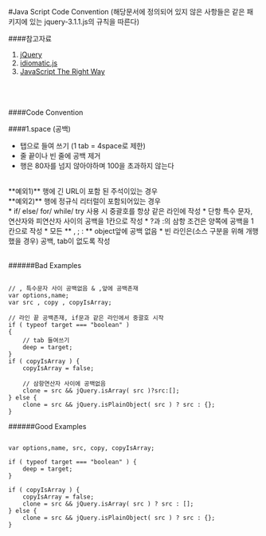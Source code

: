 #Java Script Code Convention
(해당문서에 정의되어 있지 않은 사항들은 같은 패키지에 있는 jquery-3.1.1.js의 규칙을 따른다)

####참고자료

1. [jQuery](https://contribute.jquery.org/style-guide/js/)
2. [idiomatic.js](https://github.com/rwaldron/idiomatic.js)
3. [JavaScript The Right Way](http://jstherightway.org/)
<br/><br/><br/><br/>

####Code Convention

####1.space (공백)
* 탭으로 들여 쓰기 (1 tab = 4space로 제한)
* 줄 끝이나 빈 줄에 공백 제거
* 행은 80자를 넘지 않아야하며 100을 초과하지 않는다
<br/>
	**예외1)** 행에 긴 URL이 포함 된 주석이있는 경우
<br/>
	**예외2)** 행에 정규식 리터럴이 포함되어있는 경우
<br/>
* if/ else/ for/ while/ try 사용 시 중괄호를 항상 같은 라인에 작성
* 단항 특수 문자, 연산자와 피연산자 사이의 공백을 1칸으로 작성
* ?과 :의 삼항 조건은 양쪽에 공백을 1칸으로 작성
* 모든 ** ,  ;  : ** object앞에 공백 없음
* 빈 라인은(소스 구분을 위해 개행했을 경우) 공백, tab이 없도록 작성
<br/><br/>

######Bad Examples

<pre><code>
// , 특수문자 사이 공백없음 & ,앞에 공백존재
var options,name; 
var src , copy , copyIsArray;

// 라인 끝 공백존재, if문과 같은 라인에서 중괄호 시작
if ( typeof target === "boolean" ) 
{
	// tab 들여쓰기
    deep = target;
}
if ( copyIsArray ) {
	copyIsArray = false;
	
	// 삼항연산자 사이에 공백없음
	clone = src && jQuery.isArray( src )?src:[];
} else {
	clone = src && jQuery.isPlainObject( src ) ? src : {};
}
</code></pre>

######Good Examples

<pre><code>
var options,name, src, copy, copyIsArray;

if ( typeof target === "boolean" ) {
	deep = target;
}

if ( copyIsArray ) {
	copyIsArray = false;
	clone = src && jQuery.isArray( src ) ? src : [];
} else {
	clone = src && jQuery.isPlainObject( src ) ? src : {};
}
</code></pre>